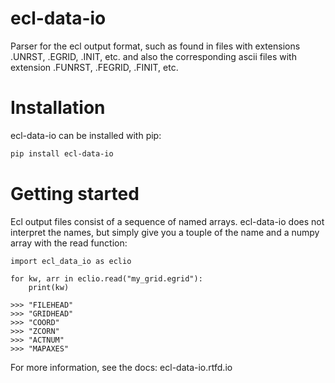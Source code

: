 ecl-data-io
===========

Parser for the ecl output format, such as found in files with
extensions .UNRST, .EGRID, .INIT, etc. and also the corresponding
ascii files with extension .FUNRST, .FEGRID, .FINIT, etc.


Installation
============

ecl-data-io can be installed with pip:

```bash
pip install ecl-data-io
```

Getting started
===============

Ecl output files consist of a sequence of named arrays. ecl-data-io does not
interpret the names, but simply give you a touple of the name and a numpy array
with the read function:

```
import ecl_data_io as eclio

for kw, arr in eclio.read("my_grid.egrid"):
    print(kw)

>>> "FILEHEAD"
>>> "GRIDHEAD"
>>> "COORD"
>>> "ZCORN"
>>> "ACTNUM"
>>> "MAPAXES"
```

For more information, see the docs: ecl-data-io.rtfd.io
